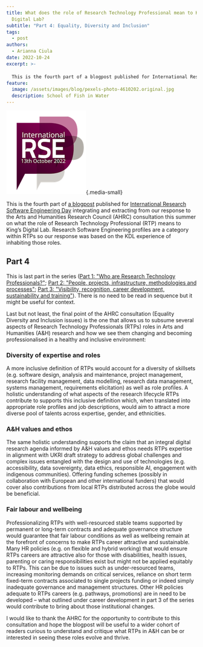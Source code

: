 ```yaml
---
title: What does the role of Research Technology Professional mean to King’s
  Digital Lab?
subtitle: "Part 4: Equality, Diversity and Inclusion"
tags:
  - post
authors:
  - Arianna Ciula
date: 2022-10-24
excerpt: >-

  This is the fourth part of a blogpost published for International Research Software Engineering Day integrating and extracting from our response to the Arts and Humanities Research Council (AHRC) consultation this summer on what the role of Research Technology Professional (RTP) means to King’s Digital Lab. Research Software Engineering profiles are a category within RTPs so our response was based on the KDL experience of inhabiting those roles.
feature:
  image: /assets/images/blog/pexels-photo-4610202.original.jpg
  description: School of Fish in Water
---
```


![RSE day 2022](/assets/images/blog/rseday2022-frame-400x400-1_7SmANz5.width-500.png){.media-small}

This is the fourth part of [a blogpost](/blog/rtp-rse/) published for [International Research Software Engineering Day](https://society-rse.org/international-rse-day-13th-october-2022/) integrating and extracting from our response to the Arts and Humanities Research Council (AHRC) consultation this summer on what the role of Research Technology Professional (RTP) means to King’s Digital Lab. Research Software Engineering profiles are a category within RTPs so our response was based on the KDL experience of inhabiting those roles.

## Part 4

This is last part in the series ([](/blog/rtp-rse/)[Part 1: "Who are Research Technology Professionals?"](/blog/rtp-rse/); [](/blog/rtp-rse/)[Part 2: "People, projects, infrastructure, methodologies and processes"](/blog/rtp-rse2/); [](/blog/rtp-rse/)[Part 3: "Visibility, recognition, career development, sustainability and training"](/blog/rtp-rse3/)). There is no need to be read in sequence but it might be useful for context.

Last but not least, the final point of the AHRC consultation (Equality Diversity and Inclusion issues) is the one that allows us to subsume several aspects of Research Technology Professionals (RTPs) roles in Arts and Humanities (A&H) research and how we see them changing and becoming professionalised in a healthy and inclusive environment:

### Diversity of expertise and roles

A more inclusive definition of RTPs would account for a diversity of skillsets (e.g. software design, analysis and maintenance, project management, research facility management, data modelling, research data management, systems management, requirements elicitation) as well as role profiles. A holistic understanding of what aspects of the research lifecycle RTPs contribute to supports this inclusive definition which, when translated into appropriate role profiles and job descriptions, would aim to attract a more diverse pool of talents across expertise, gender, and ethnicities.

### A&H values and ethos

The same holistic understanding supports the claim that an integral digital research agenda informed by A&H values and ethos needs RTPs expertise in alignment with UKRI draft strategy to address global challenges and complex issues entangled with the design and use of technologies (e.g. accessibility, data sovereignty, data ethics, responsible AI, engagement with indigenous communities). Offering funding schemes (possibly in collaboration with European and other international funders) that would cover also contributions from local RTPs distributed across the globe would be beneficial.

### Fair labour and wellbeing

Professionalizing RTPs with well-resourced stable teams supported by permanent or long-term contracts and adequate governance structure would guarantee that fair labour conditions as well as wellbeing remain at the forefront of concerns to make RTPs career attractive and sustainable. Many HR policies (e.g. on flexible and hybrid working) that would ensure RTPs careers are attractive also for those with disabilities, health issues, parenting or caring responsibilities exist but might not be applied equitably to RTPs. This can be due to issues such as under-resourced teams, increasing monitoring demands on critical services, reliance on short term fixed-term contracts associated to single projects funding or indeed simply inadequate governance and management structures. Other HR policies adequate to RTPs careers (e.g. pathways, promotions) are in need to be developed – what outlined under career development in part 3 of the series would contribute to bring about those institutional changes.

I would like to thank the AHRC for the opportunity to contribute to this consultation and hope the blogpost will be useful to a wider cohort of readers curious to understand and critique what RTPs in A&H can be or interested in seeing these roles evolve and thrive.
